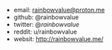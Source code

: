 - email: rainbowvalue@proton.me
- github: @rainbowvalue
- twitter: @_rainbowvalue_
- reddit: u/rainbowvalue
- websit: http://rainbowvalue.me/

<!---
rainbowvalue/rainbowvalue is a ✨ special ✨ repository because its `README.md` (this file) appears on your GitHub profile.
You can click the Preview link to take a look at your changes.
--->
